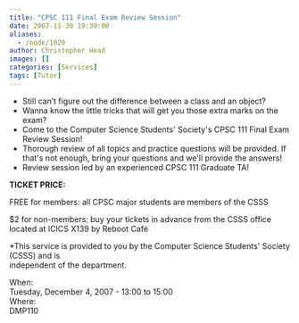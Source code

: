 ```yaml
---
title: "CPSC 111 Final Exam Review Session"
date: 2007-11-30 19:39:00
aliases:
  - /node/1020
author: Christopher Head
images: []
categories: [Services]
tags: [Tutor]
---
```


<div class="field field-name-body field-type-text-with-summary field-label-hidden"><div class="field-items"><div class="field-item even"><ul>
<li>Still can&#x2019;t figure out the difference between a class and an object?</li>
<li>Wanna know the little tricks that will get you those extra marks on the exam?</li>
<li>Come to the Computer Science Students&apos; Society&apos;s CPSC 111 Final Exam Review Session!</li>
<li>Thorough review of all topics and practice questions will be provided. If that&apos;s not enough, bring your questions and we&apos;ll provide the answers!</li>
<li>Review session led by an experienced CPSC 111 Graduate TA!</li>
</ul>
<p><strong>TICKET PRICE:</strong></p>
<p>FREE for members: all CPSC major students are members of the CSSS</p>
<p>$2 for non-members: buy your tickets in advance from the CSSS office located at ICICS X139 by Reboot Caf&#xE9;</p>
<p>*This service is provided to you by the Computer Science Students&apos; Society (CSSS) and is<br>
independent of the department.</p>
</div></div></div><div class="field field-name-field-dates field-type-datetime field-label-above"><div class="field-label">When:&#xA0;</div><div class="field-items"><div class="field-item even"><span class="date-display-single">Tuesday, December 4, 2007 - <span class="date-display-range"><span class="date-display-start">13:00</span> to <span class="date-display-end">15:00</span></span></span></div></div></div><div class="field field-name-field-location field-type-text field-label-above"><div class="field-label">Where:&#xA0;</div><div class="field-items"><div class="field-item even">DMP110</div></div></div>    <footer>
          </footer>
